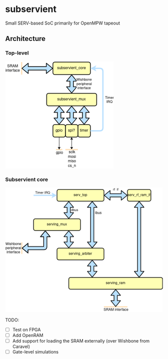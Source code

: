 # subservient
Small SERV-based SoC primarily for OpenMPW tapeout

## Architecture

### Top-level
![Top level](doc/subservient.png)

### Subservient core
![Core](doc/subservient_core.png)

TODO:
- [ ] Test on FPGA
- [ ] Add OpenRAM
- [ ] Add support for loading the SRAM externally (over Wishbone from Caravel)
- [ ] Gate-level simulations
